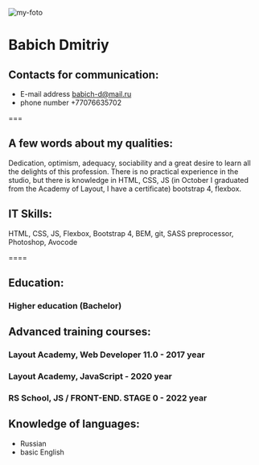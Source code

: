 ![my-foto](https://user-images.githubusercontent.com/58484766/159135703-00759ec1-35dd-46bf-bbbf-5593d6b77e84.jpg)
# Babich Dmitriy
## Contacts for communication: 
* E-mail address <babich-d@mail.ru>
* phone number +77076635702

===

## A few words about my qualities:

Dedication, optimism, adequacy, sociability and a great desire to learn all the delights of this profession. There is no practical experience in the studio, but there is knowledge in HTML, CSS, JS (in October I graduated from the Academy of Layout, I have a certificate) bootstrap 4, flexbox.

## IT Skills:

HTML, CSS, JS, Flexbox, Bootstrap 4, BEM, git, SASS preprocessor, Photoshop, Avocode

====

## Education:
### Higher education (Bachelor)

## Advanced training courses:
### Layout Academy, Web Developer 11.0 - 2017 year
### Layout Academy, JavaScript - 2020 year
### RS School, JS / FRONT-END. STAGE 0 - 2022 year

## Knowledge of languages:
* Russian
* basic English